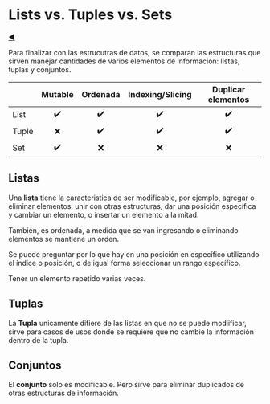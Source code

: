 # Lists vs. Tuples vs. Sets

[◀️](./../README.md)

Para finalizar con las estrucutras de datos, se comparan las estructuras que sirven manejar cantidades de varios elementos de información: listas, tuplas y conjuntos.

| | Mutable | Ordenada | Indexing/Slicing | Duplicar elementos |
| --- | :---: | :---: | :---: | :---: |
| List | ✔️ | ✔️ | ✔️ | ✔️ |
| Tuple | ❌ | ✔️ | ✔️ | ✔️ |
| Set | ✔️ | ❌ | ❌ | ❌ |

## Listas

Una **lista** tiene la caracteristica de ser modificable, por ejemplo, agregar o eliminar elementos, unir con otras estructuras, dar una posición específica y cambiar un elemento, o insertar un elemento a la mitad.

También, es ordenada, a medida que se van ingresando o eliminando elementos se mantiene un orden.

Se puede preguntar por lo que hay en una posición en específico utilizando el índice o posición, o de igual forma seleccionar un rango específico.

Tener un elemento repetido varias veces.

## Tuplas

La **Tupla** unicamente difiere de las listas en que no se puede modiificar, sirve para casos de usos donde se requiere que no cambie la información dentro de la tupla.

## Conjuntos

El **conjunto** solo es modificable. Pero sirve para eliminar duplicados de otras estructuras de información.
